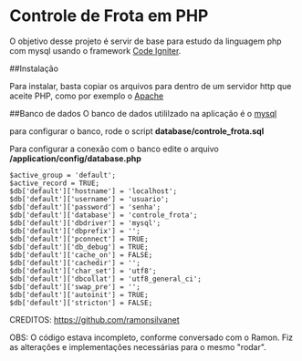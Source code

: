 # Controle de Frota em PHP
O objetivo desse projeto é servir de base para estudo da linguagem php com mysql usando o framework [Code Igniter](https://codeigniter.com/).

##Instalação

Para instalar, basta copiar os arquivos para dentro de um servidor http que aceite PHP, como por exemplo o [Apache](https://httpd.apache.org/)

##Banco de dados
O banco de dados utililzado na aplicação é o [mysql](https://www.mysql.com/)

para configurar o banco, rode o script **database/controle_frota.sql**

Para configurar a conexão com o banco edite o arquivo **/application/config/database.php**

    $active_group = 'default';
    $active_record = TRUE;
    $db['default']['hostname'] = 'localhost';
    $db['default']['username'] = 'usuario';
    $db['default']['password'] = 'senha';
    $db['default']['database'] = 'controle_frota';
    $db['default']['dbdriver'] = 'mysql';
    $db['default']['dbprefix'] = '';
    $db['default']['pconnect'] = TRUE;
    $db['default']['db_debug'] = TRUE;
    $db['default']['cache_on'] = FALSE;
    $db['default']['cachedir'] = '';
    $db['default']['char_set'] = 'utf8';
    $db['default']['dbcollat'] = 'utf8_general_ci';
    $db['default']['swap_pre'] = '';
    $db['default']['autoinit'] = TRUE;
    $db['default']['stricton'] = FALSE;




CREDITOS: https://github.com/ramonsilvanet

OBS: O código estava incompleto, conforme conversado com o Ramon.
Fiz as alterações e implementações necessárias para o mesmo "rodar".


